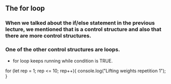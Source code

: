 ## The for loop

### When we talked about the if/else statement in the previous lecture, we mentioned that is a control structure and also that there are more control structures. 
### One of the other control structures are loops.

- for loop keeps running while condition is TRUE.

for (let rep = 1; rep <= 10; rep++){
    console.log("Lifting weights repetition 1");
}